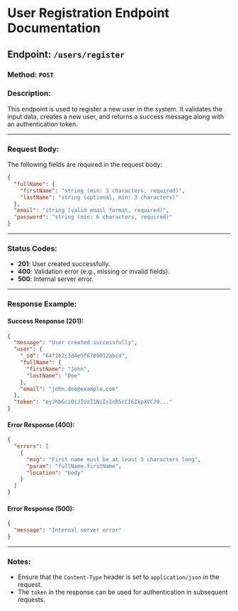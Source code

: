 
# User Registration Endpoint Documentation

## Endpoint: `/users/register`

### Method: `POST`

### Description:
This endpoint is used to register a new user in the system. It validates the input data, creates a new user, and returns a success message along with an authentication token.

---

### Request Body:
The following fields are required in the request body:

```json
{
  "fullName": {
    "firstName": "string (min: 3 characters, required)",
    "lastName": "string (optional, min: 3 characters)"
  },
  "email": "string (valid email format, required)",
  "password": "string (min: 6 characters, required)"
}
```

---

### Status Codes:
- **201**: User created successfully.
- **400**: Validation error (e.g., missing or invalid fields).
- **500**: Internal server error.

---

### Response Example:

#### Success Response (201):
```json
{
  "message": "User created successfully",
  "user": {
    "_id": "64f1b2c3d4e5f6789012abcd",
    "fullName": {
      "firstName": "John",
      "lastName": "Doe"
    },
    "email": "john.doe@example.com"
  },
  "token": "eyJhbGciOiJIUzI1NiIsInR5cCI6IkpXVCJ9..."
}
```

#### Error Response (400):
```json
{
  "errors": [
    {
      "msg": "First name must be at least 3 characters long",
      "param": "fullName.firstName",
      "location": "body"
    }
  ]
}
```

#### Error Response (500):
```json
{
  "message": "Internal server error"
}
```

---

### Notes:
- Ensure that the `Content-Type` header is set to `application/json` in the request.
- The `token` in the response can be used for authentication in subsequent requests.

